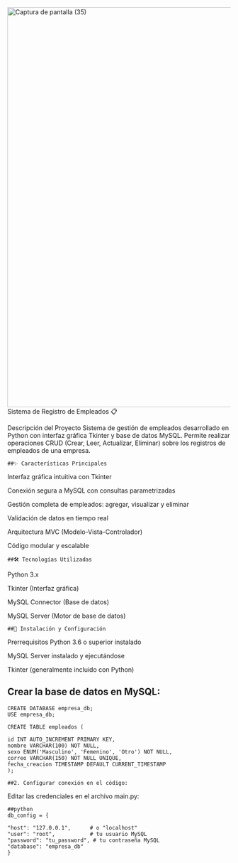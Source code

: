 <img width="1600" height="900" alt="Captura de pantalla (35)" src="https://github.com/user-attachments/assets/07389215-c5fc-4e69-83a3-3f7ad3df8333" />
Sistema de Registro de Empleados
📋

Descripción del Proyecto
Sistema de gestión de empleados desarrollado en Python con interfaz gráfica Tkinter y base de datos MySQL. Permite realizar operaciones CRUD (Crear, Leer, Actualizar, Eliminar) sobre los registros de empleados de una empresa.

    ##✨ Características Principales
Interfaz gráfica intuitiva con Tkinter

Conexión segura a MySQL con consultas parametrizadas

Gestión completa de empleados: agregar, visualizar y eliminar

Validación de datos en tiempo real

Arquitectura MVC (Modelo-Vista-Controlador)

Código modular y escalable

    ##🛠️ Tecnologías Utilizadas
Python 3.x

Tkinter (Interfaz gráfica)

MySQL Connector (Base de datos)

MySQL Server (Motor de base de datos)


    ##🚀 Instalación y Configuración

Prerrequisitos
Python 3.6 o superior instalado

MySQL Server instalado y ejecutándose

Tkinter (generalmente incluido con Python)


 ## Crear la base de datos en MySQL:

    CREATE DATABASE empresa_db;
    USE empresa_db;

    CREATE TABLE empleados (

    id INT AUTO_INCREMENT PRIMARY KEY,
    nombre VARCHAR(100) NOT NULL,
    sexo ENUM('Masculino', 'Femenino', 'Otro') NOT NULL,
    correo VARCHAR(150) NOT NULL UNIQUE,
    fecha_creacion TIMESTAMP DEFAULT CURRENT_TIMESTAMP
    );
    
    ##2. Configurar conexión en el código:
Editar las credenciales en el archivo main.py:

    ##python
    db_config = {

    "host": "127.0.0.1",      # o "localhost"
    "user": "root",           # tu usuario MySQL
    "password": "tu_password", # tu contraseña MySQL
    "database": "empresa_db"
    }
